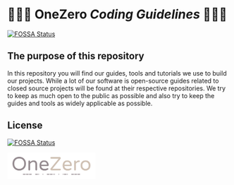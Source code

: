 # 👩🏼‍💻 OneZero _Coding Guidelines_ 👨🏽‍💻
[![FOSSA Status](https://app.fossa.com/api/projects/git%2Bgithub.com%2Fonezerocompany%2Fcoding.svg?type=shield)](https://app.fossa.com/projects/git%2Bgithub.com%2Fonezerocompany%2Fcoding?ref=badge_shield)


## The purpose of this repository

In this repository you will find our guides, tools and tutorials we use to build our projects. While a lot of our software is open-source guides related to closed source projects will be found at their respective repositories. We try to keep as much open to the public as possible and also try to keep the guides and tools as widely applicable as possible.

## License
[![FOSSA Status](https://app.fossa.com/api/projects/git%2Bgithub.com%2Fonezerocompany%2Fcoding.svg?type=large)](https://app.fossa.com/projects/git%2Bgithub.com%2Fonezerocompany%2Fcoding?ref=badge_large)

<img src="https://raw.githubusercontent.com/onezerocompany/.github/main/assets/onezero_logo.svg" width="200">
